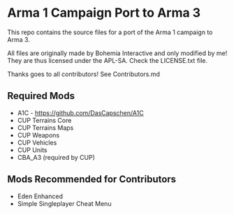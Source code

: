 # Arma 1 Campaign Port to Arma 3
This repo contains the source files for a port of the Arma 1 campaign to Arma 3.  

All files are originally made by Bohemia Interactive and only modified by me! 
They are thus licensed under the APL-SA. Check the LICENSE.txt file.

Thanks goes to all contributors! See Contributors.md

## Required Mods
- A1C - https://github.com/DasCapschen/A1C  
- CUP Terrains Core
- CUP Terrains Maps
- CUP Weapons
- CUP Vehicles
- CUP Units
- CBA_A3 (required by CUP)

## Mods Recommended for Contributors
- Eden Enhanced
- Simple Singleplayer Cheat Menu
